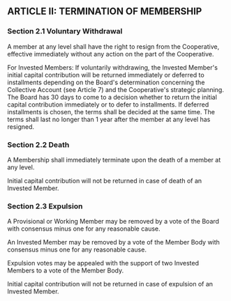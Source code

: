 ## ARTICLE II: TERMINATION OF MEMBERSHIP

### Section 2.1 Voluntary Withdrawal

A member at any level shall have the right to resign from the Cooperative, effective immediately without any action on the part of the Cooperative.

For Invested Members: If voluntarily withdrawing, the Invested Member's initial capital contribution will be returned immediately or deferred to installments depending on the Board's determination concerning the Collective Account (see Article 7) and the Cooperative's strategic planning. The Board has 30 days to come to a decision whether to return the initial capital contribution immediately or to defer to installments. If deferred installments is chosen, the terms shall be decided at the same time. The terms shall last no longer than 1 year after the member at any level has resigned.

### Section 2.2 Death

A Membership shall immediately terminate upon the death of a member at any level.

Initial capital contribution will not be returned in case of death of an Invested Member.

### Section 2.3 Expulsion

A Provisional or Working Member may be removed by a vote of the Board with consensus minus one for any reasonable cause.

An Invested Member may be removed by a vote of the Member Body with consensus minus one for any reasonable cause.

Expulsion votes may be appealed with the support of two Invested Members to a vote of the Member Body.

Initial capital contribution will not be returned in case of expulsion of an Invested Member.

